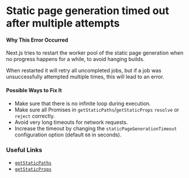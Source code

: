 # Static page generation timed out after multiple attempts

#### Why This Error Occurred

Next.js tries to restart the worker pool of the static page generation when no progress happens for a while, to avoid hanging builds.

When restarted it will retry all uncompleted jobs, but if a job was unsuccessfully attempted multiple times, this will lead to an error.

#### Possible Ways to Fix It

- Make sure that there is no infinite loop during execution.
- Make sure all Promises in `getStaticPaths`/`getStaticProps` `resolve` or `reject` correctly.
- Avoid very long timeouts for network requests.
- Increase the timeout by changing the `staticPageGenerationTimeout` configuration option (default `60` in seconds).

### Useful Links

- [`getStaticPaths`](https://nextjs.org/docs/basic-features/data-fetching/get-static-paths.md)
- [`getStaticProps`](https://nextjs.org/docs/basic-features/data-fetching/get-static-props.md)

